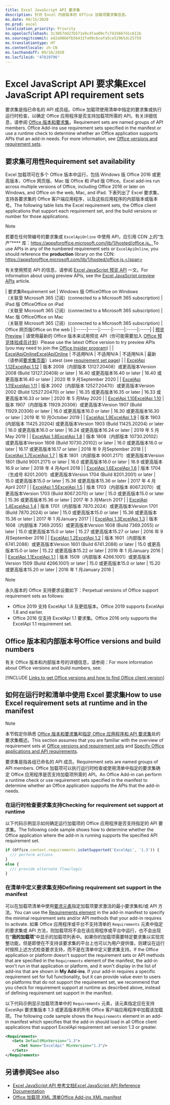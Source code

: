 ```yaml
---
title: Excel JavaScript API 要求集
description: 针对 Excel 内部版本的 Office 加载项要求集信息。
ms.date: 09/15/2020
ms.prod: excel
localization_priority: Priority
ms.openlocfilehash: 3c3057dd27b571e9c4faa09cfc7415667d1c612b
ms.sourcegitcommit: ed2a98b6fb5b432fa99c6cefa5ce52965dc25759
ms.translationtype: HT
ms.contentlocale: zh-CN
ms.lasthandoff: 09/16/2020
ms.locfileid: "47819796"
---
```

# <a name="excel-javascript-api-requirement-sets"></a><span data-ttu-id="738e9-103">Excel JavaScript API 要求集</span><span class="sxs-lookup"><span data-stu-id="738e9-103">Excel JavaScript API requirement sets</span></span>

<span data-ttu-id="738e9-p101">要求集是指已命名的 API 成员组。Office 加载项使用清单中指定的要求集或执行运行时检查，以确定 Office 应用程序是否支持加载项所需的 API。有关详细信息，请参阅 [Office 版本和要求集](../../develop/office-versions-and-requirement-sets.md)。</span><span class="sxs-lookup"><span data-stu-id="738e9-p101">Requirement sets are named groups of API members. Office Add-ins use requirement sets specified in the manifest or use a runtime check to determine whether an Office application supports APIs that an add-in needs. For more information, see [Office versions and requirement sets](../../develop/office-versions-and-requirement-sets.md).</span></span>

## <a name="requirement-set-availability"></a><span data-ttu-id="738e9-107">要求集可用性</span><span class="sxs-lookup"><span data-stu-id="738e9-107">Requirement set availability</span></span>

<span data-ttu-id="738e9-108">Excel 加载项可在多个 Office 版本中运行，包括 Windows 版 Office 2016 或更高版本、Office 网页版、Mac 版 Office 和 iPad 版 Office。</span><span class="sxs-lookup"><span data-stu-id="738e9-108">Excel add-ins run across multiple versions of Office, including Office 2016 or later on Windows, and Office on the web, Mac, and iPad.</span></span> <span data-ttu-id="738e9-109">下表列出了 Excel 要求集、支持各要求集的 Office 客户端应用程序，以及这些应用程序的内部版本或版本号。</span><span class="sxs-lookup"><span data-stu-id="738e9-109">The following table lists the Excel requirement sets, the Office client applications that support each requirement set, and the build versions or number for those applications.</span></span>

> [!NOTE]
> <span data-ttu-id="738e9-110">若要在任何带编号的要求集或 `ExcelApiOnline` 中使用 API，应引用 CDN 上的“生产”\*\*\*\* 库：https://appsforoffice.microsoft.com/lib/1/hosted/office.js。</span><span class="sxs-lookup"><span data-stu-id="738e9-110">To use APIs in any of the numbered requirement sets or `ExcelApiOnline`, you should reference the **production** library on the CDN: https://appsforoffice.microsoft.com/lib/1/hosted/office.js.</span></span>
>
> <span data-ttu-id="738e9-111">有关使用预览 API 的信息，请参阅 [Excel JavaScript 预览 API](excel-preview-apis.md) 一文。</span><span class="sxs-lookup"><span data-stu-id="738e9-111">For information about using preview APIs, see the [Excel JavaScript preview APIs](excel-preview-apis.md) article.</span></span>

|  <span data-ttu-id="738e9-112">要求集</span><span class="sxs-lookup"><span data-stu-id="738e9-112">Requirement set</span></span>  |  <span data-ttu-id="738e9-113">Windows 版 Office</span><span class="sxs-lookup"><span data-stu-id="738e9-113">Office on Windows</span></span><br><span data-ttu-id="738e9-114">（关联至 Microsoft 365 订阅）</span><span class="sxs-lookup"><span data-stu-id="738e9-114">(connected to a Microsoft 365 subscription)</span></span>  |  <span data-ttu-id="738e9-115">iPad 版 Office</span><span class="sxs-lookup"><span data-stu-id="738e9-115">Office on iPad</span></span><br><span data-ttu-id="738e9-116">（关联至 Microsoft 365 订阅）</span><span class="sxs-lookup"><span data-stu-id="738e9-116">(connected to a Microsoft 365 subscription)</span></span>  |  <span data-ttu-id="738e9-117">Mac 版 Office</span><span class="sxs-lookup"><span data-stu-id="738e9-117">Office on Mac</span></span><br><span data-ttu-id="738e9-118">（关联至 Microsoft 365 订阅）</span><span class="sxs-lookup"><span data-stu-id="738e9-118">(connected to a Microsoft 365 subscription)</span></span>  | <span data-ttu-id="738e9-119">Office 网页版</span><span class="sxs-lookup"><span data-stu-id="738e9-119">Office on the web</span></span> |
|:-----|-----|:-----|:-----|:-----|:-----|
| [<span data-ttu-id="738e9-120">预览</span><span class="sxs-lookup"><span data-stu-id="738e9-120">Preview</span></span>](excel-preview-apis.md)  | <span data-ttu-id="738e9-121">请使用最新的 Office 版本来试用预览 API（你可能需要加入 [Office 预览体验成员计划](https://insider.office.com)）</span><span class="sxs-lookup"><span data-stu-id="738e9-121">Please use the latest Office version to try preview APIs (you may need to join the [Office Insider program](https://insider.office.com))</span></span> |
| [<span data-ttu-id="738e9-122">ExcelApiOnline</span><span class="sxs-lookup"><span data-stu-id="738e9-122">ExcelApiOnline</span></span>](excel-api-online-requirement-set.md) | <span data-ttu-id="738e9-123">不适用</span><span class="sxs-lookup"><span data-stu-id="738e9-123">N/A</span></span> | <span data-ttu-id="738e9-124">不适用</span><span class="sxs-lookup"><span data-stu-id="738e9-124">N/A</span></span> | <span data-ttu-id="738e9-125">不适用</span><span class="sxs-lookup"><span data-stu-id="738e9-125">N/A</span></span> | <span data-ttu-id="738e9-126">最新（请参阅[要求集页面](excel-api-online-requirement-set.md)）</span><span class="sxs-lookup"><span data-stu-id="738e9-126">Latest (see [requirement set page](excel-api-online-requirement-set.md))</span></span> |
| [<span data-ttu-id="738e9-127">ExcelApi 1.12</span><span class="sxs-lookup"><span data-stu-id="738e9-127">ExcelApi 1.12</span></span>](excel-api-1-12-requirement-set.md) | <span data-ttu-id="738e9-128">版本 2008（内部版本 13127.20408）或更高版本</span><span class="sxs-lookup"><span data-stu-id="738e9-128">Version 2008 (Build 13127.20408) or later</span></span> | <span data-ttu-id="738e9-129">16.40 或更高版本</span><span class="sxs-lookup"><span data-stu-id="738e9-129">16.40 or later</span></span> | <span data-ttu-id="738e9-130">16.40 或更高版本</span><span class="sxs-lookup"><span data-stu-id="738e9-130">16.40 or later</span></span> | <span data-ttu-id="738e9-131">2020 年 9 月</span><span class="sxs-lookup"><span data-stu-id="738e9-131">September 2020</span></span> |
| [<span data-ttu-id="738e9-132">ExcelApi 1.11</span><span class="sxs-lookup"><span data-stu-id="738e9-132">ExcelApi 1.11</span></span>](excel-api-1-11-requirement-set.md) | <span data-ttu-id="738e9-133">版本 2002（内部版本 12527.20470）或更高版本</span><span class="sxs-lookup"><span data-stu-id="738e9-133">Version 2002 (Build 12527.20470) or later</span></span> | <span data-ttu-id="738e9-134">16.35 或更高版本</span><span class="sxs-lookup"><span data-stu-id="738e9-134">16.35 or later</span></span> | <span data-ttu-id="738e9-135">16.33 或更高版本</span><span class="sxs-lookup"><span data-stu-id="738e9-135">16.33 or later</span></span> | <span data-ttu-id="738e9-136">2020 年 5 月</span><span class="sxs-lookup"><span data-stu-id="738e9-136">May 2020</span></span> |
| [<span data-ttu-id="738e9-137">ExcelApi 1.10</span><span class="sxs-lookup"><span data-stu-id="738e9-137">ExcelApi 1.10</span></span>](excel-api-1-10-requirement-set.md) | <span data-ttu-id="738e9-138">版本 1907（内部版本 11929.20306）或更高版本</span><span class="sxs-lookup"><span data-stu-id="738e9-138">Version 1907 (Build 11929.20306) or later</span></span> | <span data-ttu-id="738e9-139">16.0 或更高版本</span><span class="sxs-lookup"><span data-stu-id="738e9-139">16.0 or later</span></span> | <span data-ttu-id="738e9-140">16.30 或更高版本</span><span class="sxs-lookup"><span data-stu-id="738e9-140">16.30 or later</span></span> | <span data-ttu-id="738e9-141">2019 年 10 月</span><span class="sxs-lookup"><span data-stu-id="738e9-141">October 2019</span></span> |
| [<span data-ttu-id="738e9-142">ExcelApi 1.9</span><span class="sxs-lookup"><span data-stu-id="738e9-142">ExcelApi 1.9</span></span>](excel-api-1-9-requirement-set.md)  | <span data-ttu-id="738e9-143">版本 1903 (内部版本 11425.20204) 或更高版本</span><span class="sxs-lookup"><span data-stu-id="738e9-143">Version 1903 (Build 11425.20204) or later</span></span> | <span data-ttu-id="738e9-144">16.0 或更高版本</span><span class="sxs-lookup"><span data-stu-id="738e9-144">16.0 or later</span></span> | <span data-ttu-id="738e9-145">16.24 或更高版本</span><span class="sxs-lookup"><span data-stu-id="738e9-145">16.24 or later</span></span> | <span data-ttu-id="738e9-146">2019 年 5 月</span><span class="sxs-lookup"><span data-stu-id="738e9-146">May 2019</span></span> |
| [<span data-ttu-id="738e9-147">ExcelApi 1.8</span><span class="sxs-lookup"><span data-stu-id="738e9-147">ExcelApi 1.8</span></span>](excel-api-1-8-requirement-set.md)  | <span data-ttu-id="738e9-148">版本 1808（内部版本 10730.20102）或更高版本</span><span class="sxs-lookup"><span data-stu-id="738e9-148">Version 1808 (Build 10730.20102) or later</span></span> | <span data-ttu-id="738e9-149">16.0 或更高版本</span><span class="sxs-lookup"><span data-stu-id="738e9-149">16.0 or later</span></span> | <span data-ttu-id="738e9-150">16.17 或更高版本</span><span class="sxs-lookup"><span data-stu-id="738e9-150">16.17 or later</span></span> | <span data-ttu-id="738e9-151">2018 年 9 月</span><span class="sxs-lookup"><span data-stu-id="738e9-151">September 2018</span></span> |
| [<span data-ttu-id="738e9-152">ExcelApi 1.7</span><span class="sxs-lookup"><span data-stu-id="738e9-152">ExcelApi 1.7</span></span>](excel-api-1-7-requirement-set.md)  | <span data-ttu-id="738e9-153">版本 1801（内部版本 9001.2171）或更高版本</span><span class="sxs-lookup"><span data-stu-id="738e9-153">Version 1801 (Build 9001.2171) or later</span></span>   | <span data-ttu-id="738e9-154">16.0 或更高版本</span><span class="sxs-lookup"><span data-stu-id="738e9-154">16.0 or later</span></span>  | <span data-ttu-id="738e9-155">16.9 或更高版本</span><span class="sxs-lookup"><span data-stu-id="738e9-155">16.9 or later</span></span>  | <span data-ttu-id="738e9-156">2018 年 4 月</span><span class="sxs-lookup"><span data-stu-id="738e9-156">April 2018</span></span> |
| [<span data-ttu-id="738e9-157">ExcelApi 1.6</span><span class="sxs-lookup"><span data-stu-id="738e9-157">ExcelApi 1.6</span></span>](excel-api-1-6-requirement-set.md)  | <span data-ttu-id="738e9-158">版本 1704（生成号 8201.2001）或更高版本</span><span class="sxs-lookup"><span data-stu-id="738e9-158">Version 1704 (Build 8201.2001) or later</span></span>   | <span data-ttu-id="738e9-159">15.0 或更高版本</span><span class="sxs-lookup"><span data-stu-id="738e9-159">15.0 or later</span></span>  | <span data-ttu-id="738e9-160">15.36 或更高版本</span><span class="sxs-lookup"><span data-stu-id="738e9-160">15.36 or later</span></span> | <span data-ttu-id="738e9-161">2017 年 4 月</span><span class="sxs-lookup"><span data-stu-id="738e9-161">April 2017</span></span> |
| [<span data-ttu-id="738e9-162">ExcelApi 1.5</span><span class="sxs-lookup"><span data-stu-id="738e9-162">ExcelApi 1.5</span></span>](excel-api-1-5-requirement-set.md)  | <span data-ttu-id="738e9-163">版本 1703（内部版本 8067.2070）或更高版本</span><span class="sxs-lookup"><span data-stu-id="738e9-163">Version 1703 (Build 8067.2070) or later</span></span>   | <span data-ttu-id="738e9-164">15.0 或更高版本</span><span class="sxs-lookup"><span data-stu-id="738e9-164">15.0 or later</span></span>  | <span data-ttu-id="738e9-165">15.36 或更高版本</span><span class="sxs-lookup"><span data-stu-id="738e9-165">15.36 or later</span></span> | <span data-ttu-id="738e9-166">2017 年 3 月</span><span class="sxs-lookup"><span data-stu-id="738e9-166">March 2017</span></span> |
| [<span data-ttu-id="738e9-167">ExcelApi 1.4</span><span class="sxs-lookup"><span data-stu-id="738e9-167">ExcelApi 1.4</span></span>](excel-api-1-4-requirement-set.md)  | <span data-ttu-id="738e9-168">版本 1701（内部版本 7870.2024）或更高版本</span><span class="sxs-lookup"><span data-stu-id="738e9-168">Version 1701 (Build 7870.2024) or later</span></span>   | <span data-ttu-id="738e9-169">15.0 或更高版本</span><span class="sxs-lookup"><span data-stu-id="738e9-169">15.0 or later</span></span>  | <span data-ttu-id="738e9-170">15.36 或更高版本</span><span class="sxs-lookup"><span data-stu-id="738e9-170">15.36 or later</span></span> | <span data-ttu-id="738e9-171">2017 年 1 月</span><span class="sxs-lookup"><span data-stu-id="738e9-171">January 2017</span></span> |
| [<span data-ttu-id="738e9-172">ExcelApi 1.3</span><span class="sxs-lookup"><span data-stu-id="738e9-172">ExcelApi 1.3</span></span>](excel-api-1-3-requirement-set.md)  | <span data-ttu-id="738e9-173">版本 1608（内部版本 7369.2055）或更高版本</span><span class="sxs-lookup"><span data-stu-id="738e9-173">Version 1608 (Build 7369.2055) or later</span></span>   | <span data-ttu-id="738e9-174">15.0 或更高版本</span><span class="sxs-lookup"><span data-stu-id="738e9-174">15.0 or later</span></span> | <span data-ttu-id="738e9-175">15.27 或更高版本</span><span class="sxs-lookup"><span data-stu-id="738e9-175">15.27 or later</span></span> | <span data-ttu-id="738e9-176">2016 年 9 月</span><span class="sxs-lookup"><span data-stu-id="738e9-176">September 2016</span></span> |
| [<span data-ttu-id="738e9-177">ExcelApi 1.2</span><span class="sxs-lookup"><span data-stu-id="738e9-177">ExcelApi 1.2</span></span>](excel-api-1-2-requirement-set.md)  | <span data-ttu-id="738e9-178">版本 1601（内部版本 6741.2088）或更高版本</span><span class="sxs-lookup"><span data-stu-id="738e9-178">Version 1601 (Build 6741.2088) or later</span></span>   | <span data-ttu-id="738e9-179">15.0 或更高版本</span><span class="sxs-lookup"><span data-stu-id="738e9-179">15.0 or later</span></span> | <span data-ttu-id="738e9-180">15.22 或更高版本</span><span class="sxs-lookup"><span data-stu-id="738e9-180">15.22 or later</span></span> | <span data-ttu-id="738e9-181">2016 年 1 月</span><span class="sxs-lookup"><span data-stu-id="738e9-181">January 2016</span></span> |
| [<span data-ttu-id="738e9-182">ExcelApi 1.1</span><span class="sxs-lookup"><span data-stu-id="738e9-182">ExcelApi 1.1</span></span>](excel-api-1-1-requirement-set.md)  | <span data-ttu-id="738e9-183">版本 1509（内部版本 4266.1001）或更高版本</span><span class="sxs-lookup"><span data-stu-id="738e9-183">Version 1509 (Build 4266.1001) or later</span></span>   | <span data-ttu-id="738e9-184">15.0 或更高版本</span><span class="sxs-lookup"><span data-stu-id="738e9-184">15.0 or later</span></span> | <span data-ttu-id="738e9-185">15.20 或更高版本</span><span class="sxs-lookup"><span data-stu-id="738e9-185">15.20 or later</span></span> | <span data-ttu-id="738e9-186">2016 年 1 月</span><span class="sxs-lookup"><span data-stu-id="738e9-186">January 2016</span></span> |

> [!NOTE]
> <span data-ttu-id="738e9-187">永久版本的 Office 支持要求设置如下：</span><span class="sxs-lookup"><span data-stu-id="738e9-187">Perpetual versions of Office support requirement sets as follows:</span></span>
>
> - <span data-ttu-id="738e9-188">Office 2019 支持 ExcelApi 1.8 及更低版本。</span><span class="sxs-lookup"><span data-stu-id="738e9-188">Office 2019 supports ExcelApi 1.8 and earlier.</span></span>
> - <span data-ttu-id="738e9-189">Office 2016 仅支持 ExcelApi 1.1 要求集。</span><span class="sxs-lookup"><span data-stu-id="738e9-189">Office 2016 only supports the ExcelApi 1.1 requirement set.</span></span>

## <a name="office-versions-and-build-numbers"></a><span data-ttu-id="738e9-190">Office 版本和内部版本号</span><span class="sxs-lookup"><span data-stu-id="738e9-190">Office versions and build numbers</span></span>

<span data-ttu-id="738e9-191">有关 Office 版本和内部版本号的详细信息，请参阅：</span><span class="sxs-lookup"><span data-stu-id="738e9-191">For more information about Office versions and build numbers, see:</span></span>

[!INCLUDE [Links to get Office versions and how to find Office client version](../../includes/links-get-office-versions-builds.md)]

## <a name="how-to-use-excel-requirement-sets-at-runtime-and-in-the-manifest"></a><span data-ttu-id="738e9-192">如何在运行时和清单中使用 Excel 要求集</span><span class="sxs-lookup"><span data-stu-id="738e9-192">How to use Excel requirement sets at runtime and in the manifest</span></span>

> [!NOTE]
> <span data-ttu-id="738e9-193">本节假定你熟悉 [Office 版本和要求集](../../develop/office-versions-and-requirement-sets.md)和[指定 Office 应用程序和 API 要求集](../../develop/specify-office-hosts-and-api-requirements.md)处的要求集概述。</span><span class="sxs-lookup"><span data-stu-id="738e9-193">This section assumes that you are familiar with the overview of requirement sets at [Office versions and requirement sets](../../develop/office-versions-and-requirement-sets.md) and [Specify Office applications and API requirements](../../develop/specify-office-hosts-and-api-requirements.md).</span></span>

<span data-ttu-id="738e9-194">要求集是指各组已命名的 API 成员。</span><span class="sxs-lookup"><span data-stu-id="738e9-194">Requirement sets are named groups of API members.</span></span> <span data-ttu-id="738e9-195">Office 加载项可以执行运行时检查或使用清单中指定的要求集确定 Office 应用程序是否支持加载项所需的 API。</span><span class="sxs-lookup"><span data-stu-id="738e9-195">An Office Add-in can perform a runtime check or use requirement sets specified in the manifest to determine whether an Office application supports the APIs that the add-in needs.</span></span>

### <a name="checking-for-requirement-set-support-at-runtime"></a><span data-ttu-id="738e9-196">在运行时检查要求集支持</span><span class="sxs-lookup"><span data-stu-id="738e9-196">Checking for requirement set support at runtime</span></span>

<span data-ttu-id="738e9-197">以下代码示例显示如何确定运行加载项的 Office 应用程序是否支持指定的 API 要求集。</span><span class="sxs-lookup"><span data-stu-id="738e9-197">The following code sample shows how to determine whether the Office application where the add-in is running supports the specified API requirement set.</span></span>

```js
if (Office.context.requirements.isSetSupported('ExcelApi', '1.3')) {
  /// perform actions
}
else {
  /// provide alternate flow/logic
}
```

### <a name="defining-requirement-set-support-in-the-manifest"></a><span data-ttu-id="738e9-198">在清单中定义要求集支持</span><span class="sxs-lookup"><span data-stu-id="738e9-198">Defining requirement set support in the manifest</span></span>

<span data-ttu-id="738e9-199">可以在加载项清单中使用[要求元素](../manifest/requirements.md)指定加载项要求激活的最小要求集和/或 API 方法。</span><span class="sxs-lookup"><span data-stu-id="738e9-199">You can use the [Requirements element](../manifest/requirements.md) in the add-in manifest to specify the minimal requirement sets and/or API methods that your add-in requires to activate.</span></span> <span data-ttu-id="738e9-200">如果 Office 应用程序或平台不支持清单的 `Requirements` 元素中指定的要求集或 API 方法，则加载项将不会在该应用程序或平台中运行，也不会出现在“**我的加载项**”中显示的加载项列表中。如果你的加载项需要特定要求集以实现完整功能，但是即使在不支持该要求集的平台上也可以为用户提供值，则建议在运行时按照上述方式检查要求支持，而不是在清单中定义要求集支持。</span><span class="sxs-lookup"><span data-stu-id="738e9-200">If the Office application or platform doesn't support the requirement sets or API methods that are specified in the `Requirements` element of the manifest, the add-in won't run in that application or platform, and it won't display in the list of add-ins that are shown in **My Add-ins**. If your add-in requires a specific requirement set for full functionality, but it can provide value even to users on platforms that do not support the requirement set, we recommend that you check for requirement support at runtime as described above, instead of defining requirement set support in the manifest.</span></span>

<span data-ttu-id="738e9-201">以下代码示例显示加载项清单中的 `Requirements` 元素，该元素指定应在支持 ExcelApi 要求集版本 1.3 或更高版本的所有 Office 客户端应用程序中加载该加载项。</span><span class="sxs-lookup"><span data-stu-id="738e9-201">The following code sample shows the `Requirements` element in an add-in manifest which specifies that the add-in should load in all Office client applications that support ExcelApi requirement set version 1.3 or greater.</span></span>

```xml
<Requirements>
   <Sets DefaultMinVersion="1.3">
      <Set Name="ExcelApi" MinVersion="1.3"/>
   </Sets>
</Requirements>
```

## <a name="see-also"></a><span data-ttu-id="738e9-202">另请参阅</span><span class="sxs-lookup"><span data-stu-id="738e9-202">See also</span></span>

- [<span data-ttu-id="738e9-203">Excel JavaScript API 参考文档</span><span class="sxs-lookup"><span data-stu-id="738e9-203">Excel JavaScript API Reference Documentation</span></span>](/javascript/api/excel)
- [<span data-ttu-id="738e9-204">Office 加载项 XML 清单</span><span class="sxs-lookup"><span data-stu-id="738e9-204">Office Add-ins XML manifest</span></span>](../../develop/add-in-manifests.md)
